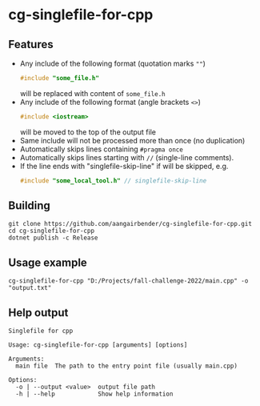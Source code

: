 # cg-singlefile-for-cpp

## Features

* Any include of the following format (quotation marks `""`)
	```cpp
	#include "some_file.h"
	```
	will be replaced with content of `some_file.h`
* Any include of the following format (angle brackets `<>`)
	```cpp
	#include <iostream>
	```
	will be moved to the top of the output file
* Same include will not be processed more than once (no duplication)
* Automatically skips lines containing `#pragma once`
* Automatically skips lines starting with `//` (single-line comments).
* If the line ends with "singlefile-skip-line" if will be skipped, e.g.
	```cpp
	#include "some_local_tool.h" // singlefile-skip-line
	```

## Building
```shell
git clone https://github.com/aangairbender/cg-singlefile-for-cpp.git
cd cg-singlefile-for-cpp
dotnet publish -c Release
```

## Usage example

```shell
cg-singlefile-for-cpp "D:/Projects/fall-challenge-2022/main.cpp" -o "output.txt"
```

## Help output

```
Singlefile for cpp

Usage: cg-singlefile-for-cpp [arguments] [options]

Arguments:
  main file  The path to the entry point file (usually main.cpp)

Options:
  -o | --output <value>  output file path
  -h | --help            Show help information
```